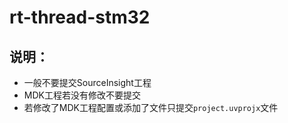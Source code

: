 # rt-thread-stm32

## 说明：

* 一般不要提交SourceInsight工程
* MDK工程若没有修改不要提交
* 若修改了MDK工程配置或添加了文件只提交`project.uvprojx`文件